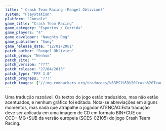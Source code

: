 ```yaml
---
title: " Crash Team Racing (Rangel Oblivion)"
system: "Playstation"
platform: "Console"
game_title: "Crash Team Racing"
game_category: "Esportes / Corrida"
game_players: "4"
game_developer: "Naughty Dog"
game_publisher: "Sony"
game_release_date: "12/01/2001"
patch_author: "Rangel Oblivion"
patch_group: "Nenhum"
patch_site: ""
patch_version: "???"
patch_release: "27/04/2013"
patch_type: "PPF 3.0"
patch_progress: "???"
patch_images: ["//img.romhackers.org/traducoes/%5BPS1%5D%20Crash%20Team%20Racing%20-%20Rangel%20Oblivion%20-%201.jpg","//img.romhackers.org/traducoes/%5BPS1%5D%20Crash%20Team%20Racing%20-%20Rangel%20Oblivion%20-%202.jpg","//img.romhackers.org/traducoes/%5BPS1%5D%20Crash%20Team%20Racing%20-%20Rangel%20Oblivion%20-%203.jpg"]
---
```

Uma tradução razoável. Os textos do jogo estão traduzidos, mas não estão acentuados, e nenhum gráfico foi editado. Nota-se abreviações em alguns momentos, mas nada que atrapalhe o jogador.ATENÇÃO:Esta tradução deve ser aplicada em uma imagem de CD em formato BIN+CUE ou CCD+IMG+SUB da versão europeia (SCES-02105) do jogo Crash Team Racing.